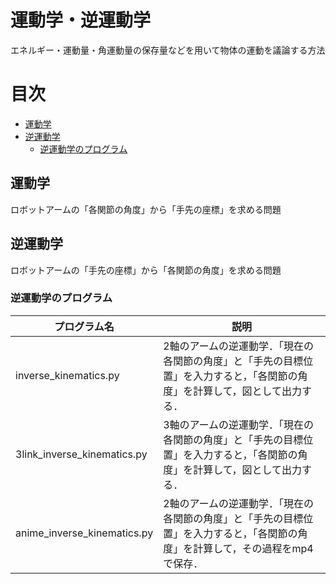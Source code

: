 # 運動学・逆運動学
エネルギー・運動量・角運動量の保存量などを用いて物体の運動を議論する方法
# 目次
* [運動学](#kinematics)
* [逆運動学](#inverse_kinematics)
    * [逆運動学のプログラム](#inverse_kinematics_pro)
    
<a id="kinematics"></a> 
## 運動学
ロボットアームの「各関節の角度」から「手先の座標」を求める問題

<a id="inverse_kinematics"></a> 
## 逆運動学
ロボットアームの「手先の座標」から「各関節の角度」を求める問題

<a id="inverse_kinematics_pro"></a> 
### 逆運動学のプログラム
|  プログラム名 |  説明  |
| ---- | ---- |
| inverse_kinematics.py | 2軸のアームの逆運動学．「現在の各関節の角度」と「手先の目標位置」を入力すると，「各関節の角度」を計算して，図として出力する．|
| 3link_inverse_kinematics.py | 3軸のアームの逆運動学．「現在の各関節の角度」と「手先の目標位置」を入力すると，「各関節の角度」を計算して，図として出力する．  |
| anime_inverse_kinematics.py | 2軸のアームの逆運動学．「現在の各関節の角度」と「手先の目標位置」を入力すると，「各関節の角度」を計算して，その過程をmp4で保存．|

